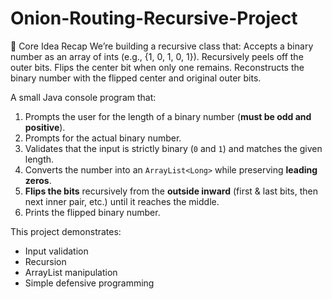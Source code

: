 # Onion-Routing-Recursive-Project
🧠 Core Idea Recap
We’re building a recursive class that:
Accepts a binary number as an array of ints (e.g., {1, 0, 1, 0, 1}).
Recursively peels off the outer bits.
Flips the center bit when only one remains.
Reconstructs the binary number with the flipped center and original outer bits.


A small Java console program that:
1. Prompts the user for the length of a binary number (**must be odd and positive**).
2. Prompts for the actual binary number.
3. Validates that the input is strictly binary (`0` and `1`) and matches the given length.
4. Converts the number into an `ArrayList<Long>` while preserving **leading zeros**.
5. **Flips the bits** recursively from the **outside inward** (first & last bits, then next inner pair, etc.) until it reaches the middle.
6. Prints the flipped binary number.

This project demonstrates:
- Input validation
- Recursion
- ArrayList manipulation
- Simple defensive programming 
